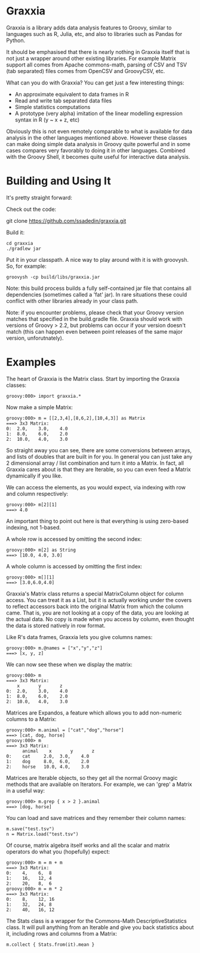Graxxia
=======

Graxxia is a library adds data analysis features to Groovy, similar to languages such as
R, Julia, etc, and also to libraries such as Pandas for Python.

It should be emphasised that there is nearly nothing in Graxxia itself that is
not just a wrapper around other existing libraries. For example Matrix support
all comes from Apache commons-math, parsing of CSV and TSV (tab separated) files
comes from OpenCSV and GroovyCSV, etc.

What can you do with Graxxia? You can get just a few interesting things:

  *  An approximate equivalent to data frames in R
  *  Read and write tab separated data files
  *  Simple statistics computations
  *  A prototype (very alpha) imitation of the linear modelling expression syntax in R (y ~ x + z, etc)

Obviously this is not even remotely comparable to what is available for data
analysis in the other languages mentioned above. However these classes can
make doing simple data analysis in Groovy quite powerful and in some cases
compares very favorably to doing it in other languages. Combined with the
Groovy Shell, it becomes quite useful for interactive data analysis.

Building and Using It
========
It's pretty straight forward:

Check out the code:

 git clone https://github.com/ssadedin/graxxia.git


Build it:

    cd graxxia
    ./gradlew jar

Put it in your classpath. A nice way to play around with it is with groovysh. So, for example:

    groovysh -cp build/libs/graxxia.jar 


Note: this build process builds a fully self-contained jar file that contains
all dependencies (sometimes called a 'fat' jar). In rare situations these could 
conflict with other libraries already in your class path.

Note: if you encounter problems, please check that your Groovy version matches
that specified in the build.gradle file. Graxxia should work with versions of
Groovy > 2.2, but problems can occur if your version doesn't match (this can
happen even between point releases of the same major version, unforutnately).

Examples
==========

The heart of Graxxia is the Matrix class. Start by importing the Graxxia classes:

    groovy:000> import graxxia.*

Now make a simple Matrix:

    groovy:000> m = [[2,3,4],[8,6,2],[10,4,3]] as Matrix
    ===> 3x3 Matrix:
    0:	2.0,	3.0,	4.0
    1:	8.0,	6.0,	2.0
    2:	10.0,	4.0,	3.0

So straight away you can see, there are some conversions between arrays, and
lists of doubles that are built in for you. In general you can just take any 2
dimensional array / list combination and turn it into a Matrix. In fact, all
Graxxia cares about is that they are Iterable, so you can even feed a Matrix
dynamically if you like.

We can access the elements, as you would expect, via indexing with row and column respectively:

    groovy:000> m[2][1]
    ===> 4.0

An important thing to point out here is that everything is using zero-based indexing, not 1-based.

A whole row is accessed by omitting the second index:

    groovy:000> m[2] as String
    ===> [10.0, 4.0, 3.0]

A whole column is accessed by omitting the first index:

    groovy:000> m[][1]
    ===> [3.0,6.0,4.0]

Graxxia's Matrix class returns a special MatrixColumn object for column access. You can treat it as a List<Double>, but it is actually working under the covers to reflect accessors back into the original Matrix from which the column came. That is, you are not looking at a copy of the data, you are looking at the actual data. No copy is made when you access by column, even thought the data is stored natively in row format.

Like R's data frames, Graxxia lets you give columns names:

    groovy:000> m.@names = ["x","y","z"]
    ===> [x, y, z]
  
We can now see these when we display the matrix:

    groovy:000> m
    ===> 3x3 Matrix:
        x	    y	    z
    0:	2.0,	3.0,	4.0
    1:	8.0,	6.0,	2.0
    2:	10.0,	4.0,	3.0

Matrices are Expandos, a feature which allows you to add non-numeric columns to a Matrix:

    groovy:000> m.animal = ["cat","dog","horse"]
    ===> [cat, dog, horse]
    groovy:000> m
    ===> 3x3 Matrix:
          animal	x	    y	    z
    0:	  cat     2.0,	3.0,	4.0
    1:	  dog     8.0,	6.0,	2.0
    2:	  horse   10.0,	4.0,	3.0

Matrices are Iterable objects, so they get all the normal Groovy magic methods that are available on Iterators. For example, we can 'grep' a Matrix in a useful way:

    groovy:000> m.grep { x > 2 }.animal
    ===> [dog, horse]  

You can load and save matrices and they remember their column names:

    m.save("test.tsv")
    n = Matrix.load("test.tsv")

Of course, matrix algebra itself works and all the scalar and matrix operators do what you (hopefully) expect:

    groovy:000> m = m + m
    ===> 3x3 Matrix:
    0:    4,	6,	8
    1:    16,	12,	4
    2:    20,	8,	6
    groovy:000> m = m * 2
    ===> 3x3 Matrix:
    0:    8,	12,	16
    1:    32,	24,	8
    2:    40,	16,	12

The Stats class is a wrapper for the Commons-Math DescriptiveStatistics class. It will pull anything from an Iterable and give you back statistics about it, including rows and columns from a Matrix:

    m.collect { Stats.from(it).mean }





